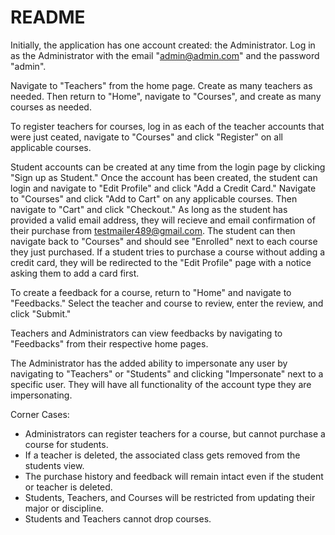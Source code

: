 # README

Initially, the application has one account created:  the Administrator.  Log in as the Administrator with the email "admin@admin.com" and the password "admin".

Navigate to "Teachers" from the home page.  Create as many teachers as needed.  Then return to "Home", navigate to "Courses", and create as many courses as needed.

To register teachers for courses, log in as each of the teacher accounts that were just ceated, navigate to "Courses" and click "Register" on all applicable courses.

Student accounts can be created at any time from the login page by clicking "Sign up as Student."  Once the account has been created, the student can login and navigate to "Edit Profile" and click "Add a Credit Card."  Navigate to "Courses" and click "Add to Cart" on any applicable courses.  Then navigate to "Cart" and click "Checkout."  As long as the student has provided a valid email address, they will recieve and email confirmation of their purchase from testmailer489@gmail.com.  The student can then navigate back to "Courses" and should see "Enrolled" next to each course they just purchased.  If a student tries to purchase a course without adding a credit card, they will be redirected to the "Edit Profile" page with a notice asking them to add a card first.

To create a feedback for a course, return to "Home" and navigate to "Feedbacks."  Select the teacher and course to review, enter the review, and click "Submit."

Teachers and Administrators can view feedbacks by navigating to "Feedbacks" from their respective home pages.

The Administrator has the added ability to impersonate any user by navigating to "Teachers" or "Students" and clicking "Impersonate" next to a specific user.  They will have all functionality of the account type they are impersonating.

Corner Cases:
* Administrators can register teachers for a course, but cannot purchase a course for students.
* If a teacher is deleted, the associated class gets removed from the students view.
* The purchase history and feedback will remain intact even if the student or teacher is deleted.
* Students, Teachers, and Courses will be restricted from updating their major or discipline.
* Students and Teachers cannot drop courses.